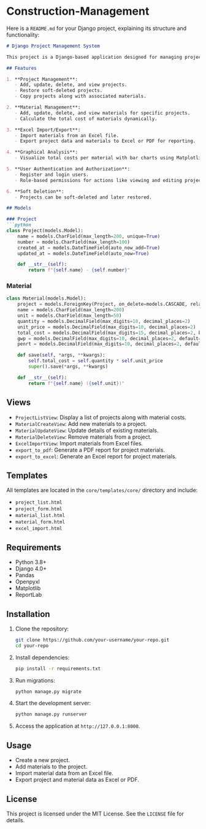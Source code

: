 # Construction-Management

Here is a `README.md` for your Django project, explaining its structure and functionality:

```markdown
# Django Project Management System

This project is a Django-based application designed for managing projects and materials. It includes features such as CRUD operations for projects and materials, importing/exporting data from Excel and PDF, and role-based access control for various user types.

## Features

1. **Project Management**:
   - Add, update, delete, and view projects.
   - Restore soft-deleted projects.
   - Copy projects along with associated materials.

2. **Material Management**:
   - Add, update, delete, and view materials for specific projects.
   - Calculate the total cost of materials dynamically.

3. **Excel Import/Export**:
   - Import materials from an Excel file.
   - Export project data and materials to Excel or PDF for reporting.

4. **Graphical Analysis**:
   - Visualize total costs per material with bar charts using Matplotlib.

5. **User Authentication and Authorization**:
   - Register and login users.
   - Role-based permissions for actions like viewing and editing projects.

6. **Soft Deletion**:
   - Projects can be soft-deleted and later restored.

## Models

### Project
```python
class Project(models.Model):
    name = models.CharField(max_length=200, unique=True)
    number = models.CharField(max_length=100)
    created_at = models.DateTimeField(auto_now_add=True)
    updated_at = models.DateTimeField(auto_now=True)

    def __str__(self):
        return f"{self.name} - {self.number}"
```

### Material
```python
class Material(models.Model):
    project = models.ForeignKey(Project, on_delete=models.CASCADE, related_name='materials')
    name = models.CharField(max_length=200)
    unit = models.CharField(max_length=50)
    quantity = models.DecimalField(max_digits=10, decimal_places=2)
    unit_price = models.DecimalField(max_digits=10, decimal_places=2)
    total_cost = models.DecimalField(max_digits=15, decimal_places=2, blank=True, null=True)
    gwp = models.DecimalField(max_digits=10, decimal_places=2, default=0.0)
    penrt = models.DecimalField(max_digits=10, decimal_places=2, default=0.0)

    def save(self, *args, **kwargs):
        self.total_cost = self.quantity * self.unit_price
        super().save(*args, **kwargs)

    def __str__(self):
        return f"{self.name} ({self.unit})"
```

## Views

- `ProjectListView`: Display a list of projects along with material costs.
- `MaterialCreateView`: Add new materials to a project.
- `MaterialUpdateView`: Update details of existing materials.
- `MaterialDeleteView`: Remove materials from a project.
- `ExcelImportView`: Import materials from Excel files.
- `export_to_pdf`: Generate a PDF report for project materials.
- `export_to_excel`: Generate an Excel report for project materials.

## Templates

All templates are located in the `core/templates/core/` directory and include:
- `project_list.html`
- `project_form.html`
- `material_list.html`
- `material_form.html`
- `excel_import.html`

## Requirements

- Python 3.8+
- Django 4.0+
- Pandas
- Openpyxl
- Matplotlib
- ReportLab

## Installation

1. Clone the repository:
   ```bash
   git clone https://github.com/your-username/your-repo.git
   cd your-repo
   ```

2. Install dependencies:
   ```bash
   pip install -r requirements.txt
   ```

3. Run migrations:
   ```bash
   python manage.py migrate
   ```

4. Start the development server:
   ```bash
   python manage.py runserver
   ```

5. Access the application at `http://127.0.0.1:8000`.

## Usage

- Create a new project.
- Add materials to the project.
- Import material data from an Excel file.
- Export project and material data as Excel or PDF.

## License

This project is licensed under the MIT License. See the `LICENSE` file for details.


